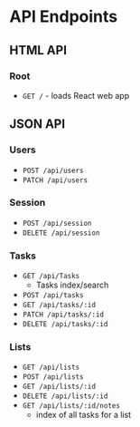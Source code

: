 # API Endpoints

## HTML API

### Root

- `GET /` - loads React web app

## JSON API

### Users

- `POST /api/users`
- `PATCH /api/users`

### Session

- `POST /api/session`
- `DELETE /api/session`

### Tasks

- `GET /api/Tasks`
  - Tasks index/search
- `POST /api/tasks`
- `GET /api/tasks/:id`
- `PATCH /api/tasks/:id`
- `DELETE /api/tasks/:id`

### Lists

- `GET /api/lists`
- `POST /api/lists`
- `GET /api/lists/:id`
- `DELETE /api/lists/:id`
- `GET /api/lists/:id/notes`
  - index of all tasks for a list
